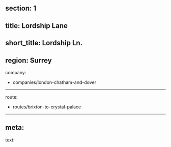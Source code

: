 section: 1
----
title: Lordship Lane
----
short_title: Lordship Ln.
----
region: Surrey
----
company:
- companies/london-chatham-and-dover
----
route:
- routes/brixton-to-crystal-palace
----
meta: 
----
text: 